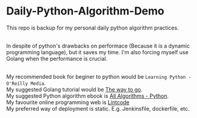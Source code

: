 # Daily-Python-Algorithm-Demo

This repo is backup for my personal daily python algorithm practices. 

</br>In despite of python's drawbacks on performace (Because it is a dynamic programming language), but it saves my time. I'm also forcing myself use Golang when the performance is crucial.

</br>My recommended book for beginer to python would be `Learning Python - O'Reilly Media`. 
</br>My suggested Golang tutorial would be [The way to go](https://github.com/Unknwon/the-way-to-go_ZH_CN).
</br>My suggested Python algorithm ebook is [All Algorithms - Python](https://github.com/TheAlgorithms/Python).
</br>My favourite online programming web is [Lintcode](https://www.lintcode.com)
</br>My preferred way of deployment is static. E.g. Jenkinsfile, dockerfile, etc.